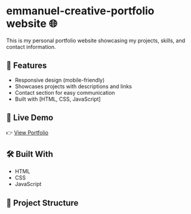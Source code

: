 # emmanuel-creative-portfolio website 🌐

This is my personal portfolio website showcasing my projects, skills, and contact information.

## 🚀 Features
- Responsive design (mobile-friendly)
- Showcases projects with descriptions and links
- Contact section for easy communication
- Built with [HTML, CSS, JavaScript] <!-- replace with your tech stack -->

## 🔗 Live Demo
👉 [View Portfolio](https://your-username.github.io/) <!-- replace with your actual link -->

## 🛠️ Built With
- HTML
- CSS
- JavaScript
<!-- Add frameworks/libraries if you used any (React, Tailwind, Bootstrap, etc.) -->

## 📂 Project Structure

